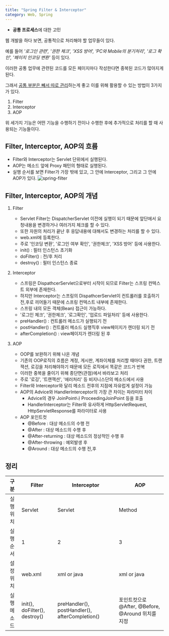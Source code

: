 ```yaml
---
title: "Spring Filter & Interceptor"
category: Web, Spring
---
```






- **공통 프로세스**에 대한 고민

웹 개발을 하다 보면, 공통적으로 처리해야 할 업무들이 있다.

예를 들어 *'로그인 관련', '권한 체크', 'XSS 방어', 'PC와 Mobile의 분기처리', '로그 확인', '페이지 인코딩 변환'* 등이 있다.

이러한 공통 업무에 관련된 코드를 모든 페이지마다 작성한다면 중복된 코드가 많아지게 된다.

그래서 <u>공통 부분은 빼서 따로 관리</u>하는게 좋고 이를 위해 활용할 수 있는 방법이 3가지가 있다.

1. Filter
2. Interceptor
3. AOP



위 세가지 기능은 어떤 기능을 수행하기 전이나 수행한 후에 추가적으로 처리를 할 때 사용되는 기능들이다.





## Filter, Interceptor, AOP의 흐름

- Filter와 Interceptor는 Servlet 단위에서 실행된다.
- AOP는 메소드 앞에 Proxy 패턴의 형태로 실행된다.
- 실행 순서를 보면 Filter가 가장 밖에 있고, 그 안에 Interceptor, 그리고 그 안에 AOP가 있다.
![spring-filter](https://user-images.githubusercontent.com/23491962/97719281-3bb0d680-1b0a-11eb-8243-f1c22385718c.JPG)




## Filter, Interceptor, AOP의 개념

1. Filter

   - Servlet Filter는 DispatcherServlet 이전에 실행이 되기 때문에 앞단에서 요청내용을 변경하거나 여러가지 체크를 할 수 있다.
   - 또한 자원의 처리가 끝난 후 응답내용에 대해서도 변경하는 처리를 할 수 있다.
   - web.xml에 등록한다.
   - 주로 '인코딩 변환', '로그인 여부 확인', '권한체크', 'XSS 방어' 등에 사용한다.
   - init() : 필터 인스턴스 초기화
   - doFilter() : 전/후 처리
   - destroy() : 필터 인스턴스 종료

   

2. Interceptor

   - 스프링은 DispathcerServlet으로부터 시작이 되므로 Filter는 스프링 컨텍스트 외부에 존재한다.
   - 하지만 Interceptor는 스프링의 DispathcerServlet이 컨트롤러를 호출하기 전,후로 끼어들기 때문에 스프링 컨텍스트 내부에 존재한다.
   - 스프링 내의 모든 객체(Bean) 접근이 가능하다.
   - '로그인 체크', '권한체크', '로그확인', '업로드 파일처리' 등에 사용한다.
   - preHandler() : 컨트롤러 메소드가 실행되기  전
   - postHandler() : 컨트롤러 메소드 실행직후 view페이지가 렌더링 되기 전
   - afterCompletion() : view페이지가 렌더링 된 후

   

3. AOP

   - OOP를 보완하기 위해 나온 개념
   - 기존의 OOP로직의 흐름은 계정, 게시판, 계좌이체를 처리할 때마다 권한, 트랜잭션, 로깅을 처리해야하기 때문에 모든 로직에서 똑같은 코드가 반복
   - 이러한 중복을 줄이기 위해 종단면(관점)에서 바라보고 처리
   - 주로 '로깅', '트랜잭션', '에러처리' 등 비지니스단의 메소드에서 사용
   - Filter와 Interceptor와 달리 메소드 전후의 지점에 자유럽게 설정이 가능
   - AOP의 Advice와 HandlerInterceptor의 가장 큰 차이는 파라미터 차이
     - Advice의 경우 JoinPoint나 ProceedingJoinPoint 등을 호출
     - HandlerInterceptor는 Filter와 유사하게 HttpServletRequest, HttpServletResponse를 파라미터로 사용
   - AOP 포인트컷
     - @Before : 대상 메소드의 수행 전
     - @After : 대상 메소드의 수행 후
     - @After-returning : 대상 메소드의 정상적인 수행 후
     - @After-throwing : 예외발생 후
     - @Around : 대상 메소드의 수행 전,후





## 정리

|    구분     | Filter                        | Interceptor                                    | AOP                                               |
| :---------: | ----------------------------- | ---------------------------------------------- | ------------------------------------------------- |
|  실행 위치  | Servlet                       | Servlet                                        | Method                                            |
|  실행 순서  | 1                             | 2                                              | 3                                                 |
|  설정 위치  | web.xml                       | xml or java                                    | xml or java                                       |
| 실행 메소드 | init(), doFilter(), destroy() | preHandler(), postHandler(), afterCompletion() | 포인트컷으로 @After, @Before, @Around 위치를 지정 |

